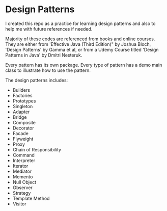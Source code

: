 # Design Patterns
I created this repo as a practice for learning design patterns and also to help me with future references if needed.

Majority of these codes are referenced from books and online courses. They are either from 'Effective Java (Third Edition)" by Joshua Bloch, 'Design Patterns' by Gamma et al, or from a Udemy Course titled 'Design Patterns in Java' by Dmitri Nesteruk.

Every pattern has its own package. Every type of pattern has a demo main class to illustrate how to use the pattern.

The design patterns includes:
* Builders
* Factories
* Prototypes
* Singleton
* Adapter
* Bridge
* Composite
* Decorator
* Facade
* Flyweight
* Proxy
* Chain of Responsibility
* Command
* Interpreter
* Iterator
* Mediator
* Memento
* Null Object
* Observer
* Strategy
* Template Method
* Visitor